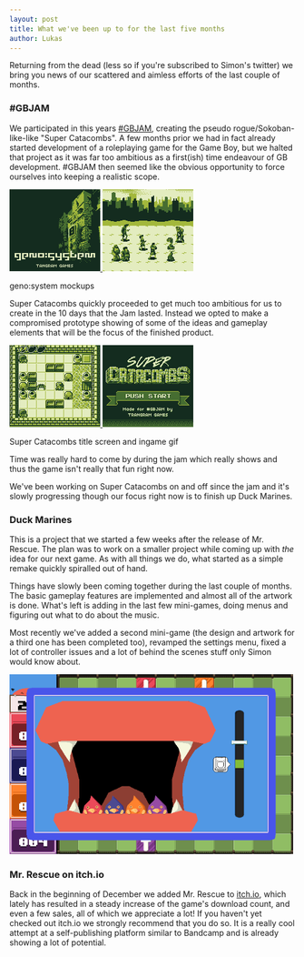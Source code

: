 ```yaml
---
layout: post
title: What we've been up to for the last five months
author: Lukas
---
```

Returning from the dead (less so if you're subscribed to Simon's twitter) we bring you news of our scattered and aimless efforts of the last couple of months.

### #GBJAM ###

We participated in this years [#GBJAM](http://gbjam.net), creating the pseudo rogue/Sokoban-like-like "Super Catacombs". A few months prior we had in fact already started development of a roleplaying game for the Game Boy, but we halted that project as it was far too ambitious as a first(ish) time endeavour of GB development. #GBJAM then seemed like the obvious opportunity to force ourselves into keeping a realistic scope.

<div class="centered">
	<a href="/images/geno_title.gif">
		<img alt="geno:system title" class="thumbnail" src="/images/geno_title.gif" width="160">
	</a>
	<a href="/images/geno_mockup.png">
		<img alt="geno:system character mockups" class="thumbnail" src="/images/geno_mockup.png" width="160">
	</a>
	<p>geno:system mockups</p>
</div>

Super Catacombs quickly proceeded to get much too ambitious for us to create in the 10 days that the Jam lasted. Instead we opted to make a compromised prototype showing of some of the ideas and gameplay elements that will be the focus of the finished product.

<div class="centered">
	<a href="/images/supercatacombs_idle.gif">
		<img alt="Super Catacombs idle animations" class="thumbnail" src="/images/supercatacombs_idle.gif" width="160">
	</a>
	<a href="/images/supercatacombs_title.png">
		<img alt="Super Catacombs title screen" class="thumbnail" src="/images/supercatacombs_title.png" width="160">
	</a>
	<p>Super Catacombs title screen and ingame gif</p>
</div>

Time was really hard to come by during the jam which really shows and thus the game isn't really that fun right now.

We've been working on Super Catacombs on and off since the jam and it's slowly progressing though our focus right now is to finish up Duck Marines.

### Duck Marines ###

This is a project that we started a few weeks after the release of Mr. Rescue. The plan was to work on a smaller project while coming up with *the* idea for our next game. As with all things we do, what started as a simple remake quickly spiralled out of hand.

Things have slowly been coming together during the last couple of months. The basic gameplay features are implemented and almost all of the artwork is done. What's left is adding in the last few mini-games, doing menus and figuring out what to do about the music.

Most recently we've added a second mini-game (the design and artwork for a third one has been completed too), revamped the settings menu, fixed a lot of controller issues and a lot of behind the scenes stuff only Simon would know about.

<div class="centered">
	<a href="/images/duckmarines_escape.gif">
		<img alt="Escape mini game" class="thumbnail" src="/images/duckmarines_escape.gif" width="500">
	</a>
</div>

### Mr. Rescue on itch.io ###

Back in the beginning of December we added Mr. Rescue to [itch.io](http://itch.io), which lately has resulted in a steady increase of the game's download count, and even a few sales, all of which we appreciate a lot! If you haven't yet checked out itch.io we strongly recommend that you do so. It is a really cool attempt at a self-publishing platform similar to Bandcamp and is already showing a lot of potential.
